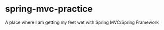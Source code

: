 spring-mvc-practice
===================

A place where I am getting my feet wet with Spring MVC/Spring Framework
